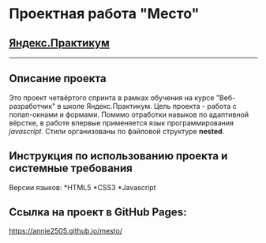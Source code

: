 # Проектная работа "Место"
## [Яндекс.Практикум](https://practicum.yandex.ru/)
------
## Описание проекта
Это проект четвёртого спринта в рамках обучения на курсе "Веб-разработчик" в школе Яндекс.Практикум. Цель проекта - работа с попап-окнами и формами.
Помимо отработки навыков по адаптивной вёрстке, в работе впервые применяется язык программирования *javascript*.
Стили организованы по файловой структуре **nested**.

## Инструкция по использованию проекта и системные требования
Версии языков:
*HTML5
*CSS3
*Javascript

## Ссылка на проект в GitHub Pages:
https://annie2505.github.io/mesto/
